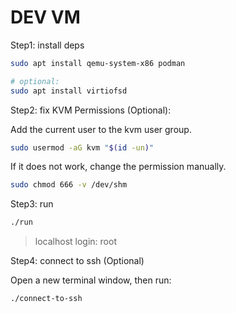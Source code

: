 # DEV VM

Step1: install deps

```sh
sudo apt install qemu-system-x86 podman

# optional:
sudo apt install virtiofsd
```

Step2: fix KVM Permissions (Optional):

Add the current user to the kvm user group.

```sh
sudo usermod -aG kvm "$(id -un)"
```

If it does not work, change the permission manually.

```sh
sudo chmod 666 -v /dev/shm
```

Step3: run

```sh
./run
```

> localhost login: root

Step4: connect to ssh (Optional)

Open a new terminal window, then run:

```sh
./connect-to-ssh
```
